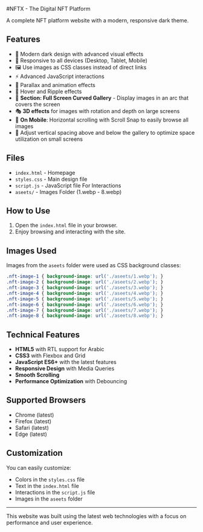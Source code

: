#NFTX - The Digital NFT Platform

A complete NFT platform website with a modern, responsive dark theme.

## Features

- 🎨 Modern dark design with advanced visual effects
- 📱 Responsive to all devices (Desktop, Tablet, Mobile)
- 🖼️ Use images as CSS classes instead of direct links
- ⚡ Advanced JavaScript interactions
- 🌟 Parallax and animation effects
- 🎨 Hover and Ripple effects
- 🌈 **Section: Full Screen Curved Gallery** - Display images in an arc that covers the screen
- 🎭 **3D effects** for images with rotation and depth on large screens
- 📱 **On Mobile**: Horizontal scrolling with Scroll Snap to easily browse all images
- 🧩 Adjust vertical spacing above and below the gallery to optimize space utilization on small screens

## Files

- `index.html` - Homepage
- `styles.css` - Main design file
- `script.js` - JavaScript file For Interactions
- `aseets/` - Images Folder (1.webp - 8.webp)

## How to Use

1. Open the `index.html` file in your browser.
2. Enjoy browsing and interacting with the site.

## Images Used

Images from the `aseets` folder were used as CSS background classes:

```css
.nft-image-1 { background-image: url('./aseets/1.webp'); }
.nft-image-2 { background-image: url('./aseets/2.webp'); }
.nft-image-3 { background-image: url('./aseets/3.webp'); }
.nft-image-4 { background-image: url('./aseets/4.webp'); }
.nft-image-5 { background-image: url('./aseets/5.webp'); }
.nft-image-6 { background-image: url('./aseets/6.webp'); }
.nft-image-7 { background-image: url('./aseets/7.webp'); }
.nft-image-8 { background-image: url('./aseets/8.webp'); }
```

## Technical Features

- **HTML5** with RTL support for Arabic
- **CSS3** with Flexbox and Grid
- **JavaScript ES6+** with the latest features
- **Responsive Design** with Media Queries
- **Smooth Scrolling**
- **Performance Optimization** with Debouncing

## Supported Browsers

- Chrome (latest)
- Firefox (latest)
- Safari (latest)
- Edge (latest)

## Customization

You can easily customize:
- Colors in the `styles.css` file
- Text in the `index.html` file
- Interactions in the `script.js` file
- Images in the `aseets` folder

---

This website was built using the latest web technologies with a focus on performance and user experience.